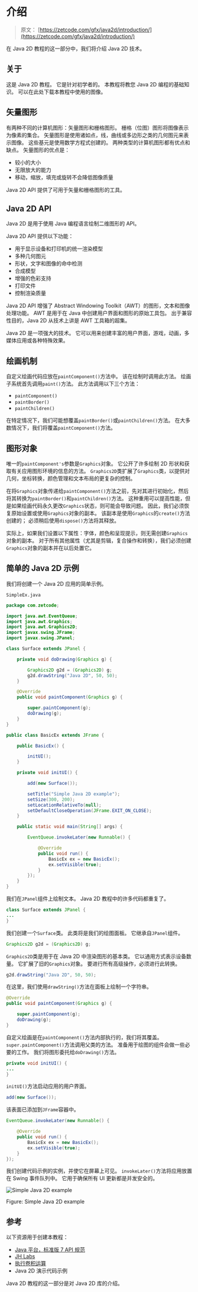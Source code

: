 # 介绍

> 原文： [https://zetcode.com/gfx/java2d/introduction/](https://zetcode.com/gfx/java2d/introduction/)

在 Java 2D 教程的这一部分中，我们将介绍 Java 2D 技术。

## 关于

这是 Java 2D 教程。 它是针对初学者的。 本教程将教您 Java 2D 编程的基础知识。 可以在此处下载本教程中使用的图像。

## 矢量图形

有两种不同的计算机图形：矢量图形和栅格图形。 栅格（位图）图形将图像表示为像素的集合。 矢量图形是使用诸如点，线，曲线或多边形之类的几何图元来表示图像。 这些基元是使用数学方程式创建的。 两种类型的计算机图形都有优点和缺点。 矢量图形的优点是：

*   较小的大小
*   无限放大的能力
*   移动，缩放，填充或旋转不会降低图像质量

Java 2D API 提供了可用于矢量和栅格图形的工具。

## Java 2D API

Java 2D 是用于使用 Java 编程语言绘制二维图形的 API。

Java 2D API 提供以下功能：

*   用于显示设备和打印机的统一渲染模型
*   多种几何图元
*   形状，文字和图像的命中检测
*   合成模型
*   增强的色彩支持
*   打印文件
*   控制渲染质量

Java 2D API 增强了 Abstract Windowing Toolkit（AWT）的图形，文本和图像处理功能。 AWT 是用于在 Java 中创建用户界面和图形的原始工具包。 出于兼容性目的，Java 2D 从技术上讲是 AWT 工具箱的超集。

Java 2D 是一项强大的技术。 它可以用来创建丰富的用户界面，游戏，动画，多媒体应用或各种特殊效果。

## 绘画机制

自定义绘画代码应放在`paintComponent()`方法中。 该在绘制时调用此方法。 绘画子系统首先调用`paint()`方法。 此方法调用以下三个方法：

*   `paintComponent()`
*   `paintBorder()`
*   `paintChildren()`

在特定情况下，我们可能想覆盖`paintBorder()`或`paintChildren()`方法。 在大多数情况下，我们将覆盖`paintComponent()`方法。

## 图形对象

唯一的`paintComponent's`参数是`Graphics`对象。 它公开了许多绘制 2D 形状和获取有关应用图形环境的信息的方法。 `Graphics2D`类扩展了`Graphics`类，以提供对几何，坐标转换，颜色管理和文本布局的更复杂的控制。

在将`Graphics`对象传递给`paintComponent()`方法之前，先对其进行初始化，然后将其转换为`paintBorder()`和`paintChildren()`方法。 这种重用可以提高性能，但是如果绘画代码永久更改`Graphics`状态，则可能会导致问题。 因此，我们必须恢复原始设置或使用`Graphics`对象的副本。 该副本是使用`Graphics`的`create()`方法创建的； 必须稍后使用`dispose()`方法将其释放。

实际上，如果我们设置以下属性：字体，颜色和呈现提示，则无需创建`Graphics`对象的副本。 对于所有其他属性（尤其是剪辑，复合操作和转换），我们必须创建`Graphics`对象的副本并在以后处置它。

## 简单的 Java 2D 示例

我们将创建一个 Java 2D 应用的简单示例。

`SimpleEx.java`

```java
package com.zetcode;

import java.awt.EventQueue;
import java.awt.Graphics;
import java.awt.Graphics2D;
import javax.swing.JFrame;
import javax.swing.JPanel;

class Surface extends JPanel {

    private void doDrawing(Graphics g) {

        Graphics2D g2d = (Graphics2D) g;
        g2d.drawString("Java 2D", 50, 50);
    }

    @Override
    public void paintComponent(Graphics g) {

        super.paintComponent(g);
        doDrawing(g);
    }
}

public class BasicEx extends JFrame {

    public BasicEx() {

        initUI();
    }

    private void initUI() {

        add(new Surface());

        setTitle("Simple Java 2D example");
        setSize(300, 200);
        setLocationRelativeTo(null);
        setDefaultCloseOperation(JFrame.EXIT_ON_CLOSE);
    }

    public static void main(String[] args) {

        EventQueue.invokeLater(new Runnable() {

            @Override
            public void run() {
                BasicEx ex = new BasicEx();
                ex.setVisible(true);
            }
        });
    }
}

```

我们在`JPanel`组件上绘制文本。 Java 2D 教程中的许多代码都重复了。

```java
class Surface extends JPanel {
...
}

```

我们创建一个`Surface`类。 此类将是我们的绘图面板。 它继承自`JPanel`组件。

```java
Graphics2D g2d = (Graphics2D) g;

```

`Graphics2D`类是用于在 Java 2D 中渲染图形的基本类。 它以通用方式表示设备数量。 它扩展了旧的`Graphics`对象。 要进行所有高级操作，必须进行此转换。

```java
g2d.drawString("Java 2D", 50, 50);

```

在这里，我们使用`drawString()`方法在面板上绘制一个字符串。

```java
@Override
public void paintComponent(Graphics g) {

    super.paintComponent(g);
    doDrawing(g);
}

```

自定义绘画是在`paintComponent()`方法内部执行的，我们将其覆盖。 `super.paintComponent()`方法调用父类的方法。 准备用于绘图的组件会做一些必要的工作。 我们将图形委托给`doDrawing()`方法。

```java
private void initUI() {
...
}

```

`initUI()`方法启动应用的用户界面。

```java
add(new Surface());

```

该表面已添加到`JFrame`容器中。

```java
EventQueue.invokeLater(new Runnable() {

    @Override
    public void run() {
        BasicEx ex = new BasicEx();
        ex.setVisible(true);
    }
});

```

我们创建代码示例的实例，并使它在屏幕上可见。 `invokeLater()`方法将应用放置在 Swing 事件队列中。 它用于确保所有 UI 更新都是并发安全的。

![Simple Java 2D example](img/f5a2c7a82b31c589c2e59e9fafa286ea.jpg)

Figure: Simple Java 2D example

## 参考

以下资源用于创建本教程：

*   [Java 平台，标准版 7 API 规范](http://docs.oracle.com/javase/7/docs/api/)
*   [JH Labs](http://www.jhlabs.com/java/java2d/reflections/index.html)
*   [执行卷积运算](http://developer.apple.com/library/mac/#documentation/Performance/Conceptual/vImage/ConvolutionOperations/ConvolutionOperations.html#//apple_ref/doc/uid/TP30001001-CH205-SW1)
*   Java 2D 演示代码示例

Java 2D 教程的这一部分是对 Java 2D 库的介绍。